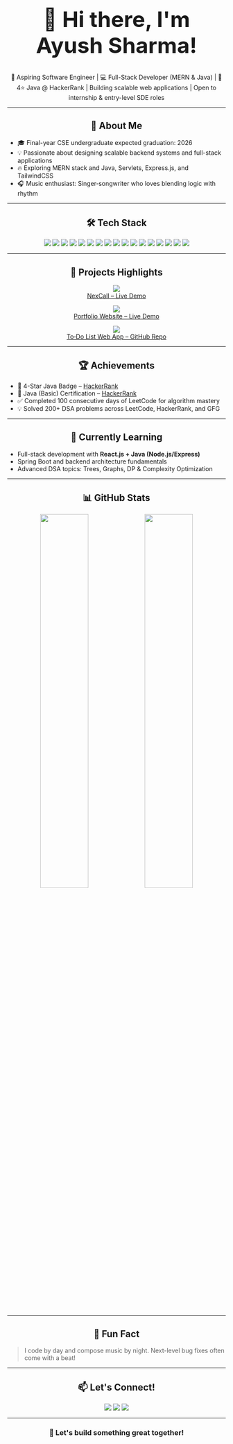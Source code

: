 <h1 align="center" style="font-size:50px;">👋 Hi there, I'm Ayush Sharma!</h1>
<p align="center">
  🎯 Aspiring Software Engineer | 💻 Full-Stack Developer (MERN & Java) | 🌟 4⭐ Java @ HackerRank |
  Building scalable web applications | Open to internship & entry-level SDE roles
</p>


---

<h2 align="center">🧠 About Me</h2>

- 🎓 Final-year CSE undergraduate expected graduation: 2026  
- 💡 Passionate about designing scalable backend systems and full-stack applications  
- 🔥 Exploring MERN stack and Java, Servlets, Express.js, and TailwindCSS  
- 🎧 Music enthusiast: Singer‑songwriter who loves blending logic with rhythm

---
<h2 align="center">🛠️ Tech Stack</h2>

<p align="center">
  <img src="https://img.shields.io/badge/Java-%23007396.svg?style=for-the-badge&logo=java&logoColor=white"/>
  <img src="https://img.shields.io/badge/JavaScript-%23F7DF1E.svg?style=for-the-badge&logo=javascript&logoColor=black"/>
  <img src="https://img.shields.io/badge/React-%2320232a.svg?style=for-the-badge&logo=react&logoColor=61DAFB"/>
  <img src="https://img.shields.io/badge/Node.js-%23339933.svg?style=for-the-badge&logo=node.js&logoColor=white"/>
  <img src="https://img.shields.io/badge/Express.js-%23000000.svg?style=for-the-badge&logo=express&logoColor=white"/>
  <img src="https://img.shields.io/badge/MongoDB-%2347A248.svg?style=for-the-badge&logo=mongodb&logoColor=white"/>
  <img src="https://img.shields.io/badge/MySQL-%234479A1.svg?style=for-the-badge&logo=mysql&logoColor=white"/>
  <img src="https://img.shields.io/badge/TailwindCSS-%2338B2AC.svg?style=for-the-badge&logo=tailwind-css&logoColor=white"/>
  <img src="https://img.shields.io/badge/EJS-%238C8C8C.svg?style=for-the-badge&logo=ejs&logoColor=white"/>
  <img src="https://img.shields.io/badge/Postman-%23FF6C37.svg?style=for-the-badge&logo=postman&logoColor=white"/>
  <img src="https://img.shields.io/badge/JWT-%23000000.svg?style=for-the-badge&logo=jsonwebtokens&logoColor=white"/>
  <img src="https://img.shields.io/badge/Vercel-%23000000.svg?style=for-the-badge&logo=vercel&logoColor=white"/>
  <img src="https://img.shields.io/badge/Render-%23264DE4.svg?style=for-the-badge&logo=render&logoColor=white"/>
  <img src="https://img.shields.io/badge/GSAP-%238CC84B.svg?style=for-the-badge&logo=greensock&logoColor=white"/>
  <img src="https://img.shields.io/badge/Git-%23F05033.svg?style=for-the-badge&logo=git&logoColor=white"/>
  <img src="https://img.shields.io/badge/GitHub-%23121011.svg?style=for-the-badge&logo=github&logoColor=white"/>
  <img src="https://img.shields.io/badge/VSCode-%23007ACC.svg?style=for-the-badge&logo=visual-studio-code&logoColor=white"/>
</p>


---
<h2 align="center">🚀 Projects Highlights</h2>

<p align="center">
  <a href="https://github.com/ayushsharma1603/nexcall-video-calling" target="_blank">
    <img src="https://github-readme-stats.vercel.app/api/pin/?username=ayushsharma1603&repo=nexcall-video-calling&theme=github_dark&hide_border=true" />
  </a><br/>
  <a href="https://nexcall-video-calling.onrender.com" target="_blank">NexCall – Live Demo</a>
</p>

<p align="center">
  <a href="https://github.com/ayushsharma1603/ayush-devfolio" target="_blank">
    <img src="https://github-readme-stats.vercel.app/api/pin/?username=ayushsharma1603&repo=ayush-devfolio&theme=github_dark&hide_border=true" />
  </a><br/>
  <a href="https://ayush-devfolio.vercel.app/" target="_blank">Portfolio Website – Live Demo</a>
</p>

<p align="center">
  <a href="https://github.com/ayushsharma1603/To-Do-list" target="_blank">
    <img src="https://github-readme-stats.vercel.app/api/pin/?username=ayushsharma1603&repo=To-Do-list&theme=github_dark&hide_border=true" />
  </a><br/>
  <a href="https://github.com/ayushsharma1603/To-Do-list" target="_blank">To‑Do List Web App – GitHub Repo</a>
</p>

---

<h2 align="center">🏆 Achievements</h2>

- 🌟 4-Star Java Badge – [HackerRank](https://www.hackerrank.com/)  
- 📜 Java (Basic) Certification – [HackerRank](https://www.hackerrank.com/)  
- ✅ Completed 100 consecutive days of LeetCode for algorithm mastery  
- 💡 Solved 200+ DSA problems across LeetCode, HackerRank, and GFG

---

<h2 align="center">📘 Currently Learning</h2>

- Full-stack development with **React.js + Java (Node.js/Express)**  
- Spring Boot and backend architecture fundamentals  
- Advanced DSA topics: Trees, Graphs, DP & Complexity Optimization

---

<h2 align="center">📊 GitHub Stats</h2>
<p align="center">
  <img src="https://github-readme-stats.vercel.app/api?username=ayushsharma1603&show_icons=true&theme=github_dark&hide_border=true" width="47%" />
  <img src="https://github-readme-stats.vercel.app/api/top-langs/?username=ayushsharma1603&layout=compact&theme=github_dark&hide_border=true" width="47%" />
</p>

---

<h2 align="center">🎵 Fun Fact</h2>

> I code by day and compose music by night. Next-level bug fixes often come with a beat!

---

<h2 align="center">📫 Let's Connect!</h2>

<p align="center">
  <a href="mailto:ayushsharmapro18@gmail.com"><img src="https://img.shields.io/badge/-Email-D14836?style=for-the-badge&logo=gmail&logoColor=white" /></a>
  <a href="https://github.com/ayushsharma1603"><img src="https://img.shields.io/badge/-GitHub-181717?style=for-the-badge&logo=github&logoColor=white" /></a>
  <a href="https://www.linkedin.com/in/ayush-sharma1603123/"><img src="https://img.shields.io/badge/-LinkedIn-0077B5?style=for-the-badge&logo=linkedin&logoColor=white" /></a>
</p>

---

<h3 align="center">🤝 Let's build something great together!</h3>
